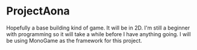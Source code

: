 
# ProjectAona 

Hopefully a base building kind of game. It will be in 2D. I'm still a beginner with programming so it will take a while before I have anything going. I will be using MonoGame as the framework for this project.
